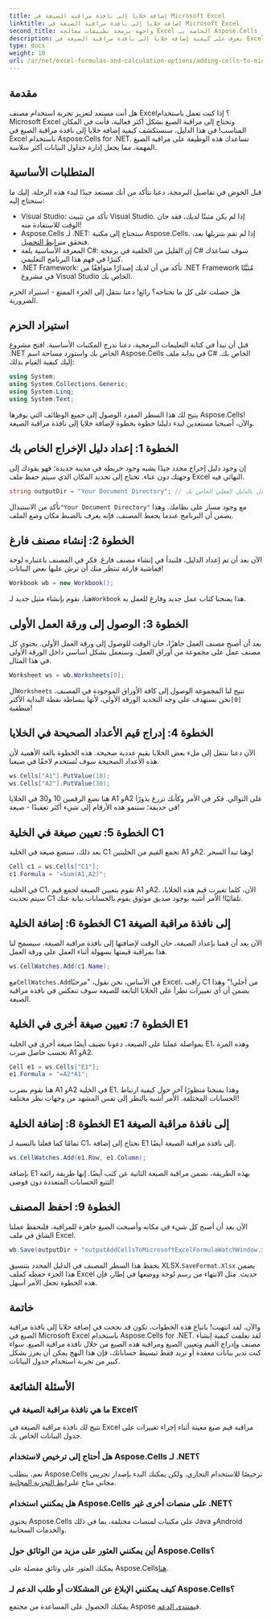 ```yaml
---
title: إضافة خلايا إلى نافذة مراقبة الصيغة في Microsoft Excel
linktitle: إضافة خلايا إلى نافذة مراقبة الصيغة في Microsoft Excel
second_title: واجهة برمجة تطبيقات معالجة Excel الخاصة بـ Aspose.Cells .NET
description: تعرف على كيفية إضافة خلايا إلى نافذة مراقبة الصيغة في Excel باستخدام Aspose.Cells for .NET من خلال هذا الدليل المفصل. إنه بسيط وفعال.
type: docs
weight: 10
url: /ar/net/excel-formulas-and-calculation-options/adding-cells-to-microsoft-excel-formula-watch-window/
---
```

## مقدمة

هل أنت مستعد لتعزيز تجربة استخدام مصنف Excel؟ إذا كنت تعمل باستخدام Microsoft Excel وتحتاج إلى مراقبة الصيغ بشكل أكثر فعالية، فأنت في المكان المناسب! في هذا الدليل، سنستكشف كيفية إضافة خلايا إلى نافذة مراقبة الصيغ في Excel باستخدام Aspose.Cells for .NET. تساعدك هذه الوظيفة على مراقبة الصيغ المهمة، مما يجعل إدارة جداول البيانات أكثر سلاسة.

## المتطلبات الأساسية

قبل الخوض في تفاصيل البرمجة، دعنا نتأكد من أنك مستعد جيدًا لبدء هذه الرحلة. إليك ما ستحتاج إليه:

- Visual Studio: تأكد من تثبيت Visual Studio. إذا لم يكن مثبتًا لديك، فقد حان الوقت للاستفادة منه!
- Aspose.Cells لـ .NET: ستحتاج إلى مكتبة Aspose.Cells. إذا لم تقم بتنزيلها بعد، فتحقق من[رابط التحميل](https://releases.aspose.com/cells/net/).
- المعرفة الأساسية بلغة C#: إن القليل من الخلفية في برمجة C# سوف تساعدك كثيرًا في فهم هذا البرنامج التعليمي.
- .NET Framework: تأكد من أن لديك إصدارًا متوافقًا من .NET Framework مُثبَّتًا في مشروع Visual Studio الخاص بك.

هل حصلت على كل ما تحتاجه؟ رائع! دعنا ننتقل إلى الجزء الممتع - استيراد الحزم الضرورية.

## استيراد الحزم

قبل أن نبدأ في كتابة التعليمات البرمجية، دعنا ندرج المكتبات الأساسية. افتح مشروع .NET الخاص بك واستورد مساحة اسم Aspose.Cells في بداية ملف C# الخاص بك. إليك كيفية القيام بذلك:

```csharp
using System;
using System.Collections.Generic;
using System.Linq;
using System.Text;
```

يتيح لك هذا السطر المفرد الوصول إلى جميع الوظائف التي يوفرها Aspose.Cells! والآن، أصبحنا مستعدين لبدء دليلنا خطوة بخطوة لإضافة خلايا إلى نافذة مراقبة الصيغة.

## الخطوة 1: إعداد دليل الإخراج الخاص بك

إن وجود دليل إخراج محدد جيدًا يشبه وجود خريطة في مدينة جديدة؛ فهو يقودك إلى وجهتك دون عناء. تحتاج إلى تحديد المكان الذي سيتم حفظ ملف Excel النهائي فيه.

```csharp
string outputDir = "Your Document Directory"; // استبدل بالدليل الفعلي الخاص بك
```

 تأكد من الاستبدال`"Your Document Directory"` مع وجود مسار على نظامك. وهذا يضمن أن البرنامج عندما يحفظ المصنف، فإنه يعرف بالضبط مكان وضع الملف.

## الخطوة 2: إنشاء مصنف فارغ

الآن بعد أن تم إعداد الدليل، فلنبدأ في إنشاء مصنف فارغ. فكر في المصنف باعتباره لوحة قماشية فارغة تنتظر منك أن ترش عليها بعض البيانات!

```csharp
Workbook wb = new Workbook();
```

 هنا، نقوم بإنشاء مثيل جديد لـ`Workbook` هذا يمنحنا كتاب عمل جديد وفارغ للعمل به. 

## الخطوة 3: الوصول إلى ورقة العمل الأولى

بعد أن أصبح مصنف العمل جاهزًا، حان الوقت للوصول إلى ورقة العمل الأولى. يحتوي كل مصنف عمل على مجموعة من أوراق العمل، وسنعمل بشكل أساسي داخل الورقة الأولى في هذا المثال.

```csharp
Worksheet ws = wb.Worksheets[0];
```

 ال`Worksheets` تتيح لنا المجموعة الوصول إلى كافة الأوراق الموجودة في المصنف.`[0]`نحن نستهدف على وجه التحديد الورقة الأولى، لأنها ببساطة نقطة البداية الأكثر منطقية!

## الخطوة 4: إدراج قيم الأعداد الصحيحة في الخلايا

الآن دعنا ننتقل إلى ملء بعض الخلايا بقيم عددية صحيحة. هذه الخطوة بالغة الأهمية لأن هذه الأعداد الصحيحة سوف تُستخدم لاحقًا في صيغنا.

```csharp
ws.Cells["A1"].PutValue(10);
ws.Cells["A2"].PutValue(30);
```

هنا نضع الرقمين 10 و30 في الخلايا A1 وA2 على التوالي. فكر في الأمر وكأنك تزرع بذورًا في حديقة؛ ستنمو هذه الأرقام إلى شيء أكثر تعقيدًا - صيغة! 

## الخطوة 5: تعيين صيغة في الخلية C1

بعد ذلك، سنضع صيغة في الخلية C1 تجمع القيم من الخليتين A1 وA2. وهنا تبدأ السحر!

```csharp
Cell c1 = ws.Cells["C1"];
c1.Formula = "=Sum(A1,A2)";
```

في الخلية C1، نقوم بتعيين الصيغة لجمع قيم A1 وA2. الآن، كلما تغيرت قيم هذه الخلايا، سيتم تحديث C1 تلقائيًا! الأمر أشبه بوجود صديق موثوق يقوم بالحسابات نيابة عنك.

## الخطوة 6: إضافة الخلية C1 إلى نافذة مراقبة الصيغة

الآن بعد أن قمنا بإعداد الصيغة، حان الوقت لإضافتها إلى نافذة مراقبة الصيغة. سيسمح لنا هذا بمراقبة قيمتها بسهولة أثناء العمل على ورقة العمل.

```csharp
ws.CellWatches.Add(c1.Name);
```

 مع`CellWatches.Add`في الأساس، نحن نقول، "مرحبًا Excel، راقب C1 من أجلي!" وهذا يضمن أن أي تغييرات تطرأ على الخلايا التابعة للصيغة سوف تنعكس في نافذة مراقبة الصيغة.

## الخطوة 7: تعيين صيغة أخرى في الخلية E1

بمواصلة عملنا على الصيغة، دعونا نضيف أيضًا صيغة أخرى في الخلية E1، وهذه المرة نحسب حاصل ضرب A1 وA2.

```csharp
Cell e1 = ws.Cells["E1"];
e1.Formula = "=A2*A1";
```

هنا نقوم بضرب A1 وA2 في الخلية E1. وهذا يمنحنا منظورًا آخر حول كيفية ارتباط الحسابات المختلفة. الأمر أشبه بالنظر إلى نفس المشهد من وجهات نظر مختلفة!

## الخطوة 8: إضافة الخلية E1 إلى نافذة مراقبة الصيغة

تمامًا كما فعلنا بالنسبة لـ C1، نحتاج إلى إضافة E1 إلى نافذة مراقبة الصيغة أيضًا.

```csharp
ws.CellWatches.Add(e1.Row, e1.Column);
```

بإضافة E1 بهذه الطريقة، نضمن مراقبة الصيغة الثانية عن كثب أيضًا. إنها طريقة رائعة لتتبع الحسابات المتعددة دون فوضى!

## الخطوة 9: احفظ المصنف

الآن بعد أن أصبح كل شيء في مكانه وأصبحت الصيغ جاهزة للمراقبة، فلنحفظ عملنا الشاق في ملف Excel.

```csharp
wb.Save(outputDir + "outputAddCellsToMicrosoftExcelFormulaWatchWindow.xlsx", SaveFormat.Xlsx);
```

يحفظ هذا السطر المصنف في الدليل المحدد بتنسيق XLSX.`SaveFormat.Xlsx` يضمن هذا الجزء حفظه كملف Excel حديث. مثل الانتهاء من رسم لوحة ووضعها في إطار، فإن هذه الخطوة تجعل الأمر أسهل.

## خاتمة

والآن، لقد انتهيت! باتباع هذه الخطوات، تكون قد نجحت في إضافة خلايا إلى نافذة مراقبة الصيغ في Microsoft Excel باستخدام Aspose.Cells for .NET. لقد تعلمت كيفية إنشاء مصنف وإدراج القيم وتعيين الصيغ ومراقبة هذه الصيغ من خلال نافذة مراقبة الصيغ. سواء كنت تدير بيانات معقدة أو تريد فقط تبسيط حساباتك، فإن هذا النهج يمكن أن يعزز بشكل كبير من تجربة استخدام جدول البيانات.

## الأسئلة الشائعة

### ما هي نافذة مراقبة الصيغة في Excel؟  
تتيح لك نافذة مراقبة الصيغة في Excel مراقبة قيم صيغ معينة أثناء إجراء تغييرات على جدول البيانات الخاص بك.

### هل أحتاج إلى ترخيص لاستخدام Aspose.Cells لـ .NET؟  
 نعم، يتطلب Aspose.Cells ترخيصًا للاستخدام التجاري، ولكن يمكنك البدء بإصدار تجريبي مجاني متاح على[رابط التجربة المجانية](https://releases.aspose.com/).

### هل يمكنني استخدام Aspose.Cells على منصات أخرى غير .NET؟  
يحتوي Aspose.Cells على مكتبات لمنصات مختلفة، بما في ذلك Java وAndroid والخدمات السحابية.

### أين يمكنني العثور على مزيد من الوثائق حول Aspose.Cells؟  
 يمكنك العثور على وثائق مفصلة على Aspose.Cells[هنا](https://reference.aspose.com/cells/net/).

### كيف يمكنني الإبلاغ عن المشكلات أو طلب الدعم لـ Aspose.Cells؟  
 يمكنك الحصول على المساعدة من مجتمع Aspose في[منتدى الدعم](https://forum.aspose.com/c/cells/9).
